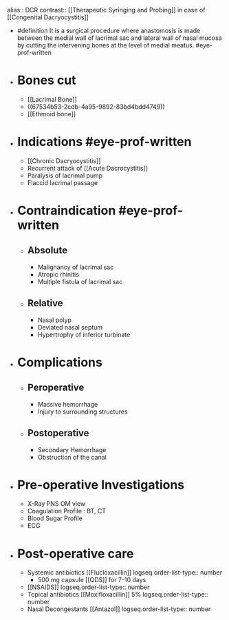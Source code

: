 alias:: DCR
contrast:: [[Therapeutic Syringing and Probing]] in case of [[Congenital Dacryocystitis]]

- #definition It is a surgical procedure where anastomosis is made between the medial wall of lacrimal sac and lateral wall of nasal mucosa by cutting the intervening bones at the level of medial meatus. #eye-prof-written
- # Bones cut
	- [[Lacrimal Bone]]
	- ((67534b53-2cdb-4a95-9892-83bd4bdd4749))
	- [[Ethmoid bone]]
- # Indications #eye-prof-written
	- [[Chronic Dacryocystitis]]
	- Recurrent attack of [[Acute Dacrocystitis]]
	- Paralysis of lacrimal pump
	- Flaccid lacrimal passage
- # Contraindication #eye-prof-written
	- ## Absolute
		- Malignancy of lacrimal sac
		- Atropic rhinitis
		- Multiple fistula of lacrimal sac
	- ## Relative
		- Nasal polyp
		- Deviated nasal septum
		- Hypertrophy of inferior turbinate
- # Complications
	- ## Peroperative
		- Massive hemorrhage
		- Injury to surrounding structures
	- ## Postoperative
		- Secondary Hemorrhage
		- Obstruction of the canal
- # Pre-operative Investigations
	- X-Ray PNS OM view
	- Coagulation Profile : BT, CT
	- Blood Sugar Profile
	- ECG
- # Post-operative care
	- Systemic antibiotics [[Flucloxacillin]]
	  logseq.order-list-type:: number
		- 500 mg capsule [[QDS]] for 7-10 days
	- [[NSAIDS]]
	  logseq.order-list-type:: number
	- Topical antibiotics [[Moxifloxacillin]] 5%
	  logseq.order-list-type:: number
	- Nasal Decongestants [[Antazol]]
	  logseq.order-list-type:: number